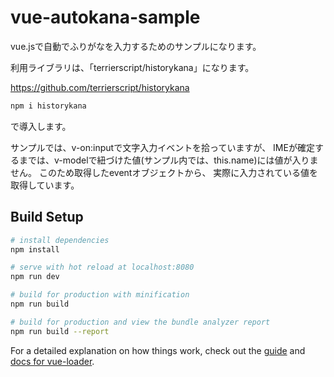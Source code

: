 # vue-autokana-sample

vue.jsで自動でふりがなを入力するためのサンプルになります。

利用ライブラリは、「terrierscript/historykana」になります。

https://github.com/terrierscript/historykana

``` bash
npm i historykana
```
で導入します。

サンプルでは、v-on:inputで文字入力イベントを拾っていますが、
IMEが確定するまでは、v-modelで紐づけた値(サンプル内では、this.name)には値が入りません。
このため取得したeventオブジェクトから、
実際に入力されている値を取得しています。


## Build Setup

``` bash
# install dependencies
npm install

# serve with hot reload at localhost:8080
npm run dev

# build for production with minification
npm run build

# build for production and view the bundle analyzer report
npm run build --report
```

For a detailed explanation on how things work, check out the [guide](http://vuejs-templates.github.io/webpack/) and [docs for vue-loader](http://vuejs.github.io/vue-loader).
